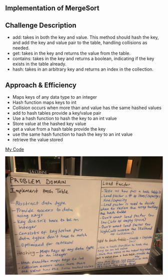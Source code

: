 ## Implementation of MergeSort

## Challenge Description
- add: takes in both the key and value. This method should hash the key, and add the key and value pair to the table, handling collisions as needed.
- get: takes in the key and returns the value from the table.
- contains: takes in the key and returns a boolean, indicating if the key exists in the table already.
- hash: takes in an arbitrary key and returns an index in the collection.


## Approach & Efficiency
- Maps keys of any data type to an integer
- Hash function maps keys to int
- Collision occurs when more than and value has the same hashed
 values
- add to hash tables provide a key/value pair
- Use a hash function to hash the key to an int value
- Store value at the hashed key value
- get a value from a hash table provide the key
- use the same hash function to hash the key to an int value 
- retrieve the value stored


[My Code](https://github.com/jjblues86/data-structures-and-algorithms-/tree/master/datastructures/src/main/java/hashtable)


![](../assets/HashTable.jpg)